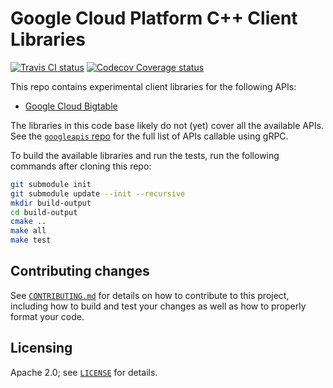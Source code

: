 # Google Cloud Platform C++ Client Libraries

[![Travis CI status][travis-shield]][travis-link]
[![Codecov Coverage status][codecov-shield]][codecov-link]

[travis-shield]: https://travis-ci.org/GoogleCloudPlatform/google-cloud-cpp.svg?branch=master
[travis-link]: https://travis-ci.org/GoogleCloudPlatform/google-cloud-cpp/builds
[codecov-shield]: https://codecov.io/gh/GoogleCloudPlatform/google-cloud-cpp/branch/master/graph/badge.svg
[codecov-link]: https://codecov.io/gh/GoogleCloudPlatform/google-cloud-cpp

This repo contains experimental client libraries for the following APIs:

* [Google Cloud Bigtable](bigtable/)

The libraries in this code base likely do not (yet) cover all the available
APIs. See the [`googleapis` repo](https://github.com/googleapis/googleapis)
for the full list of APIs callable using gRPC.

To build the available libraries and run the tests, run the following commands
after cloning this repo:

```sh
git submodule init
git submodule update --init --recursive
mkdir build-output
cd build-output
cmake ..
make all
make test
```

## Contributing changes

See [`CONTRIBUTING.md`](CONTRIBUTING.md) for details on how to contribute to
this project, including how to build and test your changes as well as how to
properly format your code.

## Licensing

Apache 2.0; see [`LICENSE`](LICENSE) for details.
